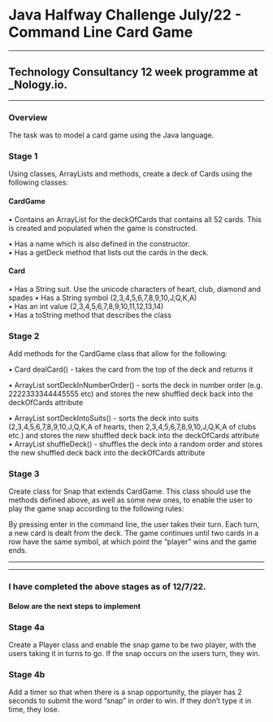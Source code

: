 # Java Halfway Challenge July/22 - Command Line Card Game

------------
## Technology Consultancy 12 week programme at _Nology.io.

------------


### Overview
The task was to model a card game using the Java language. 

### Stage 1
Using classes, ArrayLists and methods, create a deck of Cards using the following
classes: 

#### CardGame  
•  Contains an ArrayList<Card> for the deckOfCards that contains all 52 cards. 
This is created and populated when the game is constructed. 

•  Has a name which is also defined in the constructor.  
•  Has a getDeck method that lists out the cards in the deck.

#### Card  
•  Has a String suit. Use the unicode characters of heart, club, diamond and spades
•  Has a String symbol (2,3,4,5,6,7,8,9,10,J,Q,K,A)  
•  Has an int value (2,3,4,5,6,7,8,9,10,11,12,13,14)  
•  Has a toString method that describes the class

### Stage 2
Add methods for the CardGame class that allow for the following:  

•  Card dealCard() - takes the card from the top of the deck and returns it  

•  ArrayList<Card> sortDeckInNumberOrder() - sorts the deck in number order (e.g.
2222333344445555 etc) and stores the new shuffled deck back into the deckOfCards
attribute  

•  ArrayList<Card> sortDeckIntoSuits() - sorts the deck into suits (2,3,4,5,6,7,8,9,10,J,Q,K,A
of hearts, then 2,3,4,5,6,7,8,9,10,J,Q,K,A of clubs etc.) and stores the new shuffled deck
back into the deckOfCards attribute  
•  ArrayList<Card> shuffleDeck() - shuffles the deck into a random order and stores the
new shuffled deck back into the deckOfCards attribute

### Stage 3
Create class for Snap that extends CardGame. This class should use the methods defined
above, as well as some new ones, to enable the user to play the game snap according to the
following rules:

By pressing enter in the command line, the user takes their turn. Each turn, a new card is dealt
from the deck. The game continues until two cards in a row have the same symbol, at which
point the “player” wins and the game ends. 

-----------
-----------

### I have completed the above stages as of 12/7/22.
#### Below are the next steps to implement

### Stage 4a
Create a Player class and enable the snap game to be two player, with the users taking it in
turns to go. If the snap occurs on the users turn, they win.

### Stage 4b
Add a timer so that when there is a snap opportunity, the player has 2 seconds to submit the
word “snap” in order to win. If they don’t type it in time, they lose. 